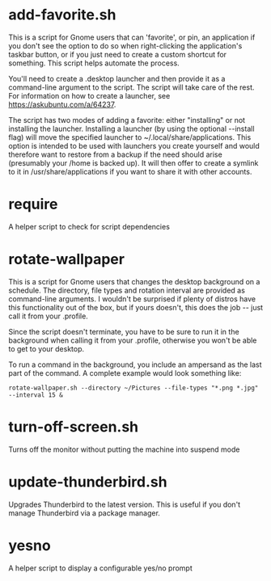 # add-favorite.sh

This is a script for Gnome users that can 'favorite', or pin, an application if you don't see the option to do so when right-clicking the application's taskbar button, or if you just need to create a custom shortcut for something.  This script helps automate the process.

You'll need to create a .desktop launcher and then provide it as a command-line argument to the script.  The script will take care of the rest.  For information on how to create a launcher, see https://askubuntu.com/a/64237.

The script has two modes of adding a favorite:  either "installing" or not installing the launcher.  Installing a launcher (by using the optional --install flag) will move the specified launcher to ~/.local/share/applications.  This option is intended to be used with launchers you create yourself and would therefore want to restore from a backup if the need should arise (presumably your /home is backed up).  It will then offer to create a symlink to it in /usr/share/applications if you want to share it with other accounts.


# require

A helper script to check for script dependencies


# rotate-wallpaper

This is a script for Gnome users that changes the desktop background on a schedule.  The directory, file types and rotation interval are provided as command-line arguments.  I wouldn't be surprised if plenty of distros have this functionality out of the box, but if yours doesn't, this does the job -- just call it from your .profile.

Since the script doesn't terminate, you have to be sure to run it in the background when calling it from your .profile, otherwise you won't be able to get to your desktop.

To run a command in the background, you include an ampersand as the last part of the command.  A complete example would look something like:

```shell
rotate-wallpaper.sh --directory ~/Pictures --file-types "*.png *.jpg" --interval 15 &
```


# turn-off-screen.sh

Turns off the monitor without putting the machine into suspend mode


# update-thunderbird.sh

Upgrades Thunderbird to the latest version.  This is useful if you don't manage Thunderbird via a package manager.


# yesno

A helper script to display a configurable yes/no prompt
